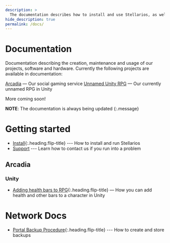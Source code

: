 ```yaml
---
description: >
  The documentation describes how to install and use Stellarios, as well as listing the changelogs, code and plans for future releases. The documentation is updated frequently
hide_description: true
permalink: /docs/
---
```


# Documentation
Documentation describing the creation, maintenance and usage of our projects, software and hardware. Currently the following projects are available in documentation:

[Arcadia](#arcadia) — Our social gaming service
[Unnamed Unity RPG](#Unity) — Our currently unnamed RPG in Unity

More coming soon!

**NOTE**: The documentation is always being updated
{:.message}

# Getting started
* [Install]{:.heading.flip-title} --- How to install and run Stellarios
* [Support](/stellarios/support/) --- Learn how to contact us if you run into a problem

## Arcadia
### Unity
* [Adding health bars to RPG]{:.heading.flip-title} — How you can add health and other bars to a character in Unity

# Network Docs
* [Portal Backup Procedure]{:.heading.flip-title} --- How to create and store backups


[install]: install.md
[upgrade]: upgrade.md
[config]: config.md
[Adding health bars to RPG]: bars.md
[writing]: writing.md
[scripts]: scripts.md
[build]: build.md
[advanced]: advanced.md
[LICENSE]: ../LICENSE.md
[NOTICE]: ../NOTICE.md
[CHANGELOG]: ../CHANGELOG.md
[Portal Backup Procedure]: ../portalbackup.md

